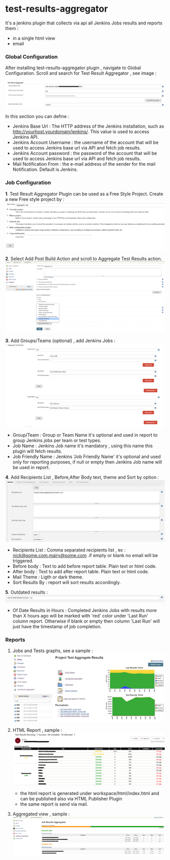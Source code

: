 # test-results-aggregator
It's a jenkins plugin that collects via api all Jenkins Jobs results and reports them : 
* in a single html view 
* email

### Global Configuration
After installing test-results-aggregator plugin , navigate to Global Configuration. Scroll and search for Test Result Aggregator , see image : 

![Global Configuration](https://github.com/sdrss/test/blob/master/screenshots/Global_Configuration.png)

In this section you can define : 
* Jenkins Base Url : The HTTP address of the Jenkins installation, such as http://yourhost.yourdomain/jenkins/. This value is used to access Jenkins API.
* Jenkins Account Username : the username of the account that will be used to access Jenkins base url via API and fetch job results.
* Jenkins Account password : the password of the account that will be used to access Jenkins base url via API and fetch job results.
* Mail Notification From : the e-mail address of the sender for the mail Notification. Default is Jenkins.

### Job Configuration

**1**. Test Result Aggregator Plugin can be used as a Free Style Project. Create a new Free style project by : 
  ![Free Style Project](https://github.com/sdrss/test/blob/master/screenshots/FreeStyleProject.png)

**2**. Select Add Post Build Action and scroll to Aggregate Test Results action.
  ![Post Build Action](https://github.com/sdrss/test/blob/master/screenshots/PostBuildAction.png)

**3**. Add Groups/Teams (optional) , add Jenkins Jobs : 
  ![Jobs Configuraion](https://github.com/sdrss/test/blob/master/screenshots/FreeStyleProject_Jobs.png)
* Group/Team : Group or Team Name it's optional and used in report to group Jenkins jobs per team or test types.
* Job Name : Jenkins Job name it's mandatory , using this name this plugin will fetch results.
* Job Friendly Name : Jenkins 'Job Friendly Name' it's optional and used only for reporting purposes, if null or empty then Jenkins Job name will be used in report.

**4**. Add Recipients List , Before,After Body text, theme and Sort by option : 
  ![Recipients](https://github.com/sdrss/test/blob/master/screenshots/ReceipientsList.png)
* Recipients List : Comma separated recipients list , ex : nick@some.com,mairy@some.com .if empty or blank no email will be triggered.
* Before body : Text to add before report table. Plain text or html code.
* After body : Text to add after report table. Plain text or html code.
* Mail Theme : Ligth or dark theme.
* Sort Results By : report will sort results accordingly.

**5**. Outdated results : 
   ![OutofDate](https://github.com/sdrss/test/blob/master/screenshots/OutofDate.png)
* Of Date Results in Hours : Completed Jenkins Jobs with results more than X hours ago will be marked with 'red' color under 'Last Run' column report.
Otherwise if blank or empty then column 'Last Run' will just have the timestamp of job completion.

### Reports

1. Jobs and Tests graphs, see a sample :
  ![Main View](https://github.com/sdrss/test/blob/master/screenshots/MainView.png)

2. HTML Report , sample :
  ![html](https://github.com/sdrss/test/blob/master/screenshots/htmlView.png)
    * the html report is generated under workspace/html/index.html and can be published also via HTML Publisher Plugin
    * the same report is send via mail.
    
3. Aggregated view , sample : 
  ![Aggregated](https://github.com/sdrss/test/blob/master/screenshots/AggregatedView.png)
